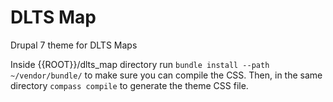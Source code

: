 DLTS Map
=========

Drupal 7 theme for DLTS Maps

Inside {{ROOT}}/dlts_map directory run `bundle install --path ~/vendor/bundle/` to make sure you can compile the CSS. Then, in the same directory `compass compile` to generate the theme CSS file.
